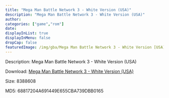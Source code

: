 ```yaml
---
title: "Mega Man Battle Network 3 - White Version (USA)"
description: "Mega Man Battle Network 3 - White Version (USA)"
author: 
categories: ["game","rom"]
date: 
displayInList: true
displayInMenu: false
dropCap: false
featuredImage: /img/gba/Mega Man Battle Network 3 - White Version [USA].jpg
---
```


Description: Mega Man Battle Network 3 - White Version (USA)

Download: <a style="text-decoration:underline;" href="https://mega.nz/#!bXQymAzI!sswlFy6PdQlTCIpCn_HwB165oC2z2L5RjKSeVtJaHUQ" target = "_blank" rel = "nofollow" > Mega Man Battle Network 3 - White Version (USA)</a>

Size: 8388608

MD5: 68817204A691449E655CBA739DBB0165

